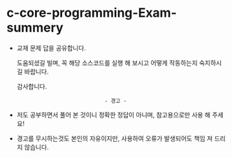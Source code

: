 # c-core-programming-Exam-summery

- 교재 문제 답을 공유합니다.

  도움되셨길 빌며, 꼭 해당 소스코드를 실행 해 보시고 어떻게 작동하는지 숙지하시길 바랍니다.

  감사합니다.

                                  - 경고 - 
- 저도 공부하면서 풀어 본 것이니 정확한 정답이 아니며, 참고용으로만 사용 해 주세요!
- 경고를 무시하는것도 본인의 자유이지만, 사용하여 오류가 발생되어도 책임 져 드리지 않습니다. 
